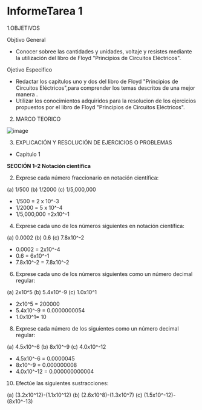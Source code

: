 # InformeTarea 1


1.OBJETIVOS

Objtivo  General 

* Conocer  sobree las cantidades y unidades, voltaje y resistes mediante  la utilización del libro de Floyd  "Principios de Circuitos Eléctricos".

Ojetivo Especifico

* Redactar los capitulos uno y dos del libro de  Floyd "Principios de Circuitos Eléctricos",para comprender los temas  descritos de una mejor manera .
* Utilizar los conocimientos adquiridos para la resolucion de los  ejercicios propuestos por el libro de Floyd   "Principios de Circuitos Eléctricos".

2. MARCO TEORICO 

![image](https://user-images.githubusercontent.com/105617383/168680682-85939092-77cf-48f4-b26d-80bb11362eae.png)
























3. EXPLICACIÓN Y RESOLUCIÓN DE EJERCICIOS O PROBLEMAS

* Capitulo 1  

**SECCIÓN 1–2 Notación científica**

2. Exprese cada número fraccionario en notación científica:

(a) 1/500 (b) 1/2000 (c) 1/5,000,000  

* 1/500 = 2 x 10^-3
* 1/2000 =  5 x 10^-4
*  1/5,000,000 =2x10^-1

4. Exprese cada uno de los números siguientes en notación científica:

(a) 0.0002 (b) 0.6 (c) 7.8x10^-2

* 0.0002 = 2x10^-4
*  0.6 = 6x10^-1
*  7.8x10^-2 = 7.8x10^-2

6. Exprese cada uno de los números siguientes como un número decimal regular:

(a) 2x10^5 (b) 5.4x10^-9 (c) 1.0x10^1

* 2x10^5 = 200000
* 5.4x10^-9 = 0.0000000054
* 1.0x10^1= 10

8. Exprese cada número de los siguientes como un número decimal regular:

(a) 4.5x10^-6 (b) 8x10^-9 (c) 4.0x10^-12

* 4.5x10^-6 = 0.0000045
* 8x10^-9 = 0.000000008
* 4.0x10^-12 = 0.000000000004

10. Efectúe las siguientes sustracciones:

(a) (3.2x10^12)-(1.1x10^12) (b) (2.6x10^8)-(1.3x10^7) (c) (1.5x10^-12)-(8x10^-13)
